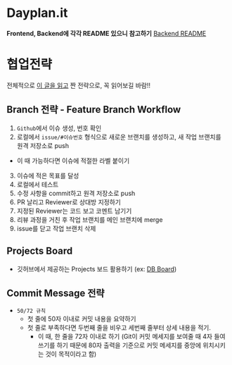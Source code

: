 # Dayplan.it

**Frontend, Backend에 각각 README 있으니 참고하기**
[Backend README](/backend/README.md)

# 협업전략

전체적으로 [이 글을 읽고](https://velog.io/@cos/Github%EC%97%90%EC%84%9C-%ED%98%91%EC%97%85%ED%95%98%EB%8A%94-%EB%B0%A9%EB%B2%95) 짠 전략으로, 꼭 읽어보길 바람!!

## Branch 전략 - Feature Branch Workflow

1. `Github`에서 이슈 생성, 번호 확인
2. 로컬에서 `issue/#이슈번호` 형식으로 새로운 브랜치를 생성하고, 새 작업 브랜치를 원격 저장소로 push

- 이 때 가능하다면 이슈에 적절한 라벨 붙이기

3. 이슈에 적은 목표를 달성
4. 로컬에서 테스트
5. 수정 사항을 commit하고 원격 저장소로 push
6. PR 날리고 Reviewer로 상대방 지정하기
7. 지정된 Reviewer는 코드 보고 코멘트 남기기
8. 리뷰 과정을 거친 후 작업 브랜치를 메인 브랜치에 merge
9. issue를 닫고 작업 브랜치 삭제

## Projects Board

- 깃허브에서 제공하는 Projects 보드 활용하기 (ex: [DB Board](https://github.com/Dayplan-it/Dayplan.it/projects/1))

## Commit Message 전략

- `50/72 규칙`
  - 첫 줄에 50자 이내로 커밋 내용을 요약하기
  - 첫 줄로 부족하다면 두번째 줄을 비우고 세번째 줄부터 상세 내용을 적기.
    - 이 때, 한 줄을 72자 이내로 하기 (Git이 커밋 메세지를 보여줄 때 4자 들여쓰기를 하기 때문에 80자 출력을 기준으로 커밋 메세지를 중앙에 위치시키는 것이 목적이라고 함)
